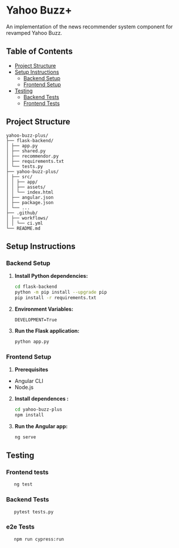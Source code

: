 # Yahoo Buzz+
An implementation of the news recommender system component for revamped Yahoo Buzz.

## Table of Contents
- [Project Structure](#project-structure)
- [Setup Instructions](#setup-instructions)
  - [Backend Setup](#backend-setup)
  - [Frontend Setup](#frontend-setup)
- [Testing](#testing)
  - [Backend Tests](#backend-tests)
  - [Frontend Tests](#frontend-tests)

## Project Structure

```
yahoo-buzz-plus/
├── flask-backend/
│ ├── app.py
│ ├── shared.py
│ ├── recommendor.py
│ ├── requirements.txt
│ └── tests.py
├── yahoo-buzz-plus/
│ ├── src/
│ │ ├── app/
│ │ ├── assets/
│ │ └── index.html
│ ├── angular.json
│ ├── package.json
│ └── ...
├── .github/
│ ├── workflows/
│ │ └── ci.yml
└── README.md
```
## Setup Instructions

### Backend Setup

1. **Install Python dependencies:**

   ```sh
   cd flask-backend
   python -m pip install --upgrade pip
   pip install -r requirements.txt

2. **Environment Variables:**

   ```DEVELOPMENT=True```

3. **Run the Flask application:**

    ```sh
    python app.py
    ```

  
### Frontend Setup

1. **Prerequisites**

- Angular CLI
- Node.js

2. **Install dependences :**

   ```sh
   cd yahoo-buzz-plus
   npm install
    ```

3. **Run the Angular app:**

    ```sh
    ng serve
    ```

## Testing

### Frontend tests
 ```sh
    ng test
  ```

### Backend Tests
 ```sh
    pytest tests.py
  ```

### e2e Tests
 ```sh
    npm run cypress:run
```

